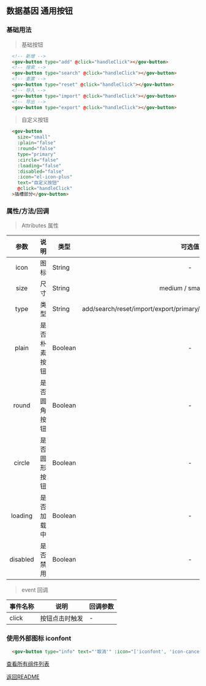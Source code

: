 ## 数据基因 通用按钮

### 基础用法

> 基础按钮

``` html
  <!-- 新增 -->
  <gov-button type="add" @click="handleClick"></gov-button>
  <!-- 搜索 -->
  <gov-button type="search" @click="handleClick"></gov-button>
  <!-- 重置 -->
  <gov-button type="reset" @click="handleClick"></gov-button>
  <!-- 导入 -->
  <gov-button type="import" @click="handleClick"></gov-button>
  <!-- 导出 -->
  <gov-button type="export" @click="handleClick"></gov-button>
```
> 自定义按钮

``` html
  <gov-button
    size="small"
    :plain="false"
    :round="false"
    type="primary"
    :circle="false"
    :loading="false"
    :disabled="false"
    :icon="el-icon-plus"
    text="自定义按钮"
    @click="handleClick"
  >插槽部分</gov-button>
```

### 属性/方法/回调

> Attributes 属性

|参数|说明|类型|可选值|默认值|
|:--:|--|--|:--:|:--:|
|icon|图标|String|-|-|
|size|尺寸|String|medium / small / mini|small|
|type|类型|String|add/search/reset/import/export/primary/success/warning/danger/info/text|primary|
|plain|是否朴素按钮|Boolean|-|false|
|round|是否圆角按钮|Boolean|-|false|
|circle|是否圆形按钮|Boolean|-|false|
|loading|是否加载中|Boolean|-|false|
|disabled|是否禁用|Boolean|-|false|

> event 回调

|事件名称|说明|回调参数|
|--|--|--|
|click|按钮点击时触发|-|

### 使用外部图标 iconfont

``` html
  <gov-button type="info" text="'取消'" :icon="['iconfont', 'icon-cancel']"></gov-button>
```

[查看所有组件列表](./index.md)

[返回README](../../README.md)